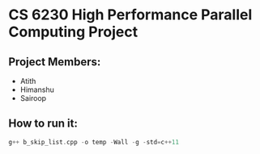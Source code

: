 # CS 6230 High Performance Parallel Computing Project

## Project Members:

- Atith
- Himanshu
- Sairoop

## How to run it:

```c++
g++ b_skip_list.cpp -o temp -Wall -g -std=c++11
```

